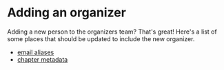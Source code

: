 # Adding an organizer

Adding a new person to the organizers team? That's great! Here's a list of some places that should be updated to include the new organizer.

- [email aliases](https://github.com/nodeschool/email/blob/master/nodeschool.io/aliases.json) 
- [chapter metadata](https://github.com/nodeschool/nodeschool.github.io/blob/source/chapters/vancouver.json)
